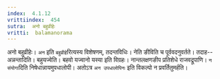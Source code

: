 ```yaml
---
index:  4.1.12
vrittiindex:  454
sutra:  अनो बहुव्रीहेः
vritti:  balamanorama 
---
```


अनो बहुव्रीहेः। `अन` इति `बहुव्रीहे`रित्यस्य विशेषणम्, तदन्तविधिः। नेति ङीविति च पूर्ववदनुवर्तते। तदाह--अन्नन्तादिति। बहुयज्वेति। बहवो यज्वानो यस्या इति विग्रहः। नान्तलक्षणङीप प्रतिशेधे राजवद्रूपाणि। `न संयोगा`दिति निषेधान्नायमुपधालोपी। अतोऽत्र `अन उपधालोपिनः` इति विकल्पो न प्रवर्तितुमर्हति।

